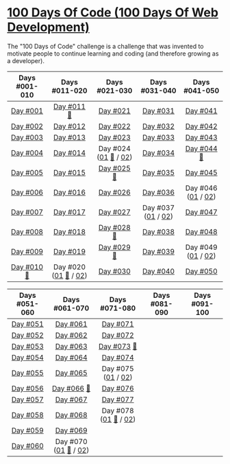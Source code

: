 # [100 Days Of Code (100 Days Of Web Development)](https://100daysofwebdev.com/paths/100-days-challenge)
The "100 Days of Code" challenge is a challenge that was invented to motivate people to continue learning and coding (and therefore growing as a developer).

|                                                    Days #001-010                                                     |                                                                                        Days #011-020                                                                                        |                                                                                     Days #021-030                                                                                      |                                                                Days #031-040                                                                 |                                                                Days #041-050                                                                 |    
|:--------------------------------------------------------------------------------------------------------------------:|:-------------------------------------------------------------------------------------------------------------------------------------------------------------------------------------------:|:--------------------------------------------------------------------------------------------------------------------------------------------------------------------------------------:|:--------------------------------------------------------------------------------------------------------------------------------------------:|:--------------------------------------------------------------------------------------------------------------------------------------------:|
|                          [Day #001](https://github.com/Dyrits/100-DAYS-OF-CODE/tree/%23001)                          |                                    [Day #011](https://github.com/Dyrits/100-DAYS-OF-CODE/tree/%23011) [🔗](https://dyrits-daily-challenge.netlify.app/)                                     |                                                           [Day #021](https://github.com/Dyrits/100-DAYS-OF-CODE/tree/%23021)                                                           |                                      [Day #031](https://github.com/Dyrits/100-DAYS-OF-CODE/tree/%23031)                                      |                                      [Day #041](https://github.com/Dyrits/100-DAYS-OF-CODE/tree/%23041)                                      |
|                          [Day #002](https://github.com/Dyrits/100-DAYS-OF-CODE/tree/%23002)                          |                                                             [Day #012](https://github.com/Dyrits/100-DAYS-OF-CODE/tree/%23012)                                                              |                                                           [Day #022](https://github.com/Dyrits/100-DAYS-OF-CODE/tree/%23022)                                                           |                                      [Day #032](https://github.com/Dyrits/100-DAYS-OF-CODE/tree/%23032)                                      |                                      [Day #042](https://github.com/Dyrits/100-DAYS-OF-CODE/tree/%23042)                                      |
|                          [Day #003](https://github.com/Dyrits/100-DAYS-OF-CODE/tree/%23003)                          |                                                             [Day #013](https://github.com/Dyrits/100-DAYS-OF-CODE/tree/%23013)                                                              |                                                           [Day #023](https://github.com/Dyrits/100-DAYS-OF-CODE/tree/%23023)                                                           |                                      [Day #033](https://github.com/Dyrits/100-DAYS-OF-CODE/tree/%23033)                                      |                                      [Day #043](https://github.com/Dyrits/100-DAYS-OF-CODE/tree/%23043)                                      |
|                          [Day #004](https://github.com/Dyrits/100-DAYS-OF-CODE/tree/%23004)                          |                                                             [Day #014](https://github.com/Dyrits/100-DAYS-OF-CODE/tree/%23014)                                                              | Day #024 ([01](https://github.com/Dyrits/100-DAYS-OF-CODE/tree/%23024-01) [🔗](https://dyrits-webfood.netlify.app/) / [02](https://github.com/Dyrits/100-DAYS-OF-CODE/tree/%23024-02)) |                                      [Day #034](https://github.com/Dyrits/100-DAYS-OF-CODE/tree/%23034)                                      |            [Day #044](https://github.com/Dyrits/100-DAYS-OF-CODE/tree/%23044) [🔗](https://100daysofcode-044-dyrits.netlify.app/)            |
|                          [Day #005](https://github.com/Dyrits/100-DAYS-OF-CODE/tree/%23005)                          |                                                             [Day #015](https://github.com/Dyrits/100-DAYS-OF-CODE/tree/%23015)                                                              |                                 [Day #025](https://github.com/Dyrits/100-DAYS-OF-CODE/tree/%23025) [🔗](https://100daysofcode-025-dyrits.netlify.app/)                                 |                                      [Day #035](https://github.com/Dyrits/100-DAYS-OF-CODE/tree/%23035)                                      |                                      [Day #045](https://github.com/Dyrits/100-DAYS-OF-CODE/tree/%23045)                                      |
|                          [Day #006](https://github.com/Dyrits/100-DAYS-OF-CODE/tree/%23006)                          |                                                             [Day #016](https://github.com/Dyrits/100-DAYS-OF-CODE/tree/%23016)                                                              |                                                           [Day #026](https://github.com/Dyrits/100-DAYS-OF-CODE/tree/%23026)                                                           |                                      [Day #036](https://github.com/Dyrits/100-DAYS-OF-CODE/tree/%23036)                                      | Day #046 ([01](https://github.com/Dyrits/100-DAYS-OF-CODE/tree/%23046-01) / [02](https://github.com/Dyrits/100-DAYS-OF-CODE/tree/%23046-02)) |
|                          [Day #007](https://github.com/Dyrits/100-DAYS-OF-CODE/tree/%23007)                          |                                                             [Day #017](https://github.com/Dyrits/100-DAYS-OF-CODE/tree/%23017)                                                              |                                                           [Day #027](https://github.com/Dyrits/100-DAYS-OF-CODE/tree/%23027)                                                           | Day #037 ([01](https://github.com/Dyrits/100-DAYS-OF-CODE/tree/%23037-01) / [02](https://github.com/Dyrits/100-DAYS-OF-CODE/tree/%23037-02)) |                                      [Day #047](https://github.com/Dyrits/100-DAYS-OF-CODE/tree/%23047)                                      |
|                          [Day #008](https://github.com/Dyrits/100-DAYS-OF-CODE/tree/%23008)                          |                                                             [Day #018](https://github.com/Dyrits/100-DAYS-OF-CODE/tree/%23018)                                                              |                                     [Day #028](https://github.com/Dyrits/100-DAYS-OF-CODE/tree/%23028) [🔗](https://dyrits-register.netlify.app/)                                      |                                      [Day #038](https://github.com/Dyrits/100-DAYS-OF-CODE/tree/%23038)                                      |                                      [Day #048](https://github.com/Dyrits/100-DAYS-OF-CODE/tree/%23048)                                      |
|                          [Day #009](https://github.com/Dyrits/100-DAYS-OF-CODE/tree/%23009)                          |                                                             [Day #019](https://github.com/Dyrits/100-DAYS-OF-CODE/tree/%23019)                                                              |                                    [Day #029](https://github.com/Dyrits/100-DAYS-OF-CODE/tree/%23029) [🔗](https://dyrits-contact-us.netlify.app/)                                     |                                      [Day #039](https://github.com/Dyrits/100-DAYS-OF-CODE/tree/%23039)                                      | Day #049 ([01](https://github.com/Dyrits/100-DAYS-OF-CODE/tree/%23049-01) / [02](https://github.com/Dyrits/100-DAYS-OF-CODE/tree/%23049-02)) |
| [Day #010](https://github.com/Dyrits/100-DAYS-OF-CODE/tree/%23010) [🔗](https://dyrits-html-css-basics.netlify.app/) | Day #020 ([01](https://github.com/Dyrits/100-DAYS-OF-CODE/tree/%23020-01) [🔗](https://dyrits-travel-goals.netlify.app/) / [02](https://github.com/Dyrits/100-DAYS-OF-CODE/tree/%23020-02)) |                                                           [Day #030](https://github.com/Dyrits/100-DAYS-OF-CODE/tree/%23030)                                                           |                                      [Day #040](https://github.com/Dyrits/100-DAYS-OF-CODE/tree/%23040)                                      |                                      [Day #050](https://github.com/Dyrits/100-DAYS-OF-CODE/tree/%23050)                                      | 


|                           Days #051-060                            |                                                                                       Days #061-070                                                                                       |                                                                                              Days #071-080                                                                                              | Days #081-090 | Days #091-100 |    
|:------------------------------------------------------------------:|:-----------------------------------------------------------------------------------------------------------------------------------------------------------------------------------------:|:-------------------------------------------------------------------------------------------------------------------------------------------------------------------------------------------------------:|:-------------:|:-------------:|
| [Day #051](https://github.com/Dyrits/100-DAYS-OF-CODE/tree/%23051) |                                                            [Day #061](https://github.com/Dyrits/100-DAYS-OF-CODE/tree/%23061)                                                             |                                                                   [Day #071](https://github.com/Dyrits/100-DAYS-OF-CODE/tree/%23071)                                                                    |               |               | 
| [Day #052](https://github.com/Dyrits/100-DAYS-OF-CODE/tree/%23052) |                                                            [Day #062](https://github.com/Dyrits/100-DAYS-OF-CODE/tree/%23062)                                                             |                                                                   [Day #072](https://github.com/Dyrits/100-DAYS-OF-CODE/tree/%23072)                                                                    |               |               |
| [Day #053](https://github.com/Dyrits/100-DAYS-OF-CODE/tree/%23053) |                                                            [Day #063](https://github.com/Dyrits/100-DAYS-OF-CODE/tree/%23063)                                                             |                                          [Day #073](https://github.com/Dyrits/100-DAYS-OF-CODE/tree/%23073) [🔗](https://demonstration-djg-073.herokuapp.com/)                                          |               |               |
| [Day #054](https://github.com/Dyrits/100-DAYS-OF-CODE/tree/%23054) |                                                            [Day #064](https://github.com/Dyrits/100-DAYS-OF-CODE/tree/%23064)                                                             |                                                                   [Day #074](https://github.com/Dyrits/100-DAYS-OF-CODE/tree/%23074)                                                                    |               |               |
| [Day #055](https://github.com/Dyrits/100-DAYS-OF-CODE/tree/%23055) |                                                            [Day #065](https://github.com/Dyrits/100-DAYS-OF-CODE/tree/%23065)                                                             |                              Day #075 ([01](https://github.com/Dyrits/100-DAYS-OF-CODE/tree/%23075-01) / [02](https://github.com/Dyrits/100-DAYS-OF-CODE/tree/%23075-02))                               |               |               |
| [Day #056](https://github.com/Dyrits/100-DAYS-OF-CODE/tree/%23056) |                                       [Day #066](https://github.com/Dyrits/100-DAYS-OF-CODE/tree/%23066) [🔗](https://blog-djg-066.herokuapp.com/)                                        |                                                                   [Day #076](https://github.com/Dyrits/100-DAYS-OF-CODE/tree/%23076)                                                                    |               |               |
| [Day #057](https://github.com/Dyrits/100-DAYS-OF-CODE/tree/%23057) |                                                            [Day #067](https://github.com/Dyrits/100-DAYS-OF-CODE/tree/%23067)                                                             |                                                                   [Day #077](https://github.com/Dyrits/100-DAYS-OF-CODE/tree/%23077)                                                                    |               |               |
| [Day #058](https://github.com/Dyrits/100-DAYS-OF-CODE/tree/%23058) |                                                            [Day #068](https://github.com/Dyrits/100-DAYS-OF-CODE/tree/%23068)                                                             | Day #078 ([01](https://github.com/Dyrits/100-DAYS-OF-CODE/tree/%23078-01) [🔗](https://blog-demonstration-djg-078-01.herokuapp.com/) / [02](https://github.com/Dyrits/100-DAYS-OF-CODE/tree/%23078-02)) |               |               |
| [Day #059](https://github.com/Dyrits/100-DAYS-OF-CODE/tree/%23059) |                                                            [Day #069](https://github.com/Dyrits/100-DAYS-OF-CODE/tree/%23069)                                                             |                                                                                                                                                                                                         |               |               |
| [Day #060](https://github.com/Dyrits/100-DAYS-OF-CODE/tree/%23060) | Day #070 ([01](https://github.com/Dyrits/100-DAYS-OF-CODE/tree/%23070-01) [🔗](https://blog-djg-070-01.herokuapp.com/) / [02](https://github.com/Dyrits/100-DAYS-OF-CODE/tree/%23070-02)) |                                                                                                                                                                                                         |               |               |
